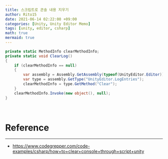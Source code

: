 ```yaml
---
title: 스크립트로 콘솔 내용 지우기
author: Rito15
date: 2021-06-14 02:22:00 +09:00
categories: [Unity, Unity Editor Memo]
tags: [unity, editor, csharp]
math: true
mermaid: true
---
```


```cs
private static MethodInfo clearMethodInfo;
private static void ClearLog()
{
    if (clearMethodInfo == null)
    {
        var assembly = Assembly.GetAssembly(typeof(UnityEditor.Editor));
        var type = assembly.GetType("UnityEditor.LogEntries");
        clearMethodInfo = type.GetMethod("Clear");
    }
    clearMethodInfo.Invoke(new object(), null);
}
```

<br>

# Reference
---
- <https://www.codegrepper.com/code-examples/csharp/how+to+clear+console+through+script+unity>